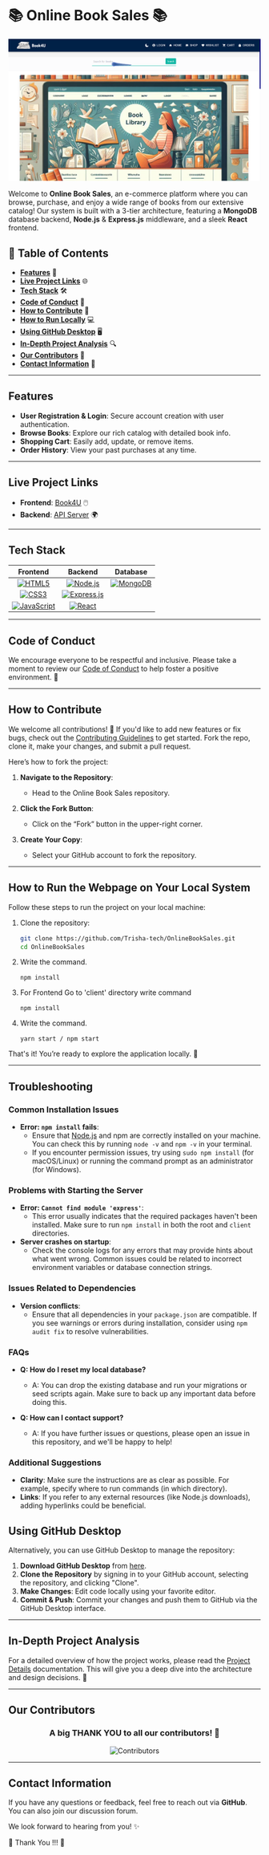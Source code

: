 # 📚 Online Book Sales 📚

![CoverPage](cover-page.png)

Welcome to **Online Book Sales**, an e-commerce platform where you can browse, purchase, and enjoy a wide range of books from our extensive catalog! Our system is built with a 3-tier architecture, featuring a **MongoDB** database backend, **Node.js** & **Express.js** middleware, and a sleek **React** frontend.

## 📑 Table of Contents

- **[Features](#features)** 🚀
- **[Live Project Links](#live-project-links)** 🌐
- **[Tech Stack](#tech-stack)** 🛠️
- **[Code of Conduct](#code-of-conduct)** 🌟
- **[How to Contribute](#how-to-contribute)** 🤝
- **[How to Run Locally](#how-to-run-the-webpage-on-your-local-system)** 💻
- **[Using GitHub Desktop](#using-github-desktop)** 🖥️
- **[In-Depth Project Analysis](#project-analysis)** 🔍
- **[Our Contributors](#our-contributors)** 💖
- **[Contact Information](#contact-information)** 📧

---

## Features

- **User Registration & Login**: Secure account creation with user authentication.
- **Browse Books**: Explore our rich catalog with detailed book info.
- **Shopping Cart**: Easily add, update, or remove items.
- **Order History**: View your past purchases at any time.

---

## Live Project Links

- **Frontend**: [Book4U](https://book4u-j5au.onrender.com/) 🖱️
- **Backend**: [API Server](https://online-book-sales-backend.onrender.com/) 🌍

---

## Tech Stack

| Frontend | Backend | Database |
| :------: | :-----: | :------: |
| [![HTML5](https://img.shields.io/badge/HTML5-E34F26?style=for-the-badge&logo=html5&logoColor=white)](https://html5.com) | [![Node.js](https://img.shields.io/badge/Node.js-43853D?style=for-the-badge&logo=node.js&logoColor=white)](https://nodejs.org/) | [![MongoDB](https://img.shields.io/badge/MongoDB-4EA94B?style=for-the-badge&logo=mongodb&logoColor=white)](https://www.mongodb.com/) |
| [![CSS3](https://img.shields.io/badge/CSS3-1572B6?style=for-the-badge&logo=css3&logoColor=white)](https://www.w3.org/Style/CSS/Overview.en.html) | [![Express.js](https://img.shields.io/badge/Express.js-404D59?style=for-the-badge)](https://expressjs.com/) | |
| [![JavaScript](https://img.shields.io/badge/JavaScript-323330?style=for-the-badge&logo=javascript&logoColor=F7DF1E)](https://developer.mozilla.org/en-US/docs/Web/JavaScript) | [![React](https://img.shields.io/badge/React-20232A?style=for-the-badge&logo=react&logoColor=61DAFB)](https://reactjs.org/) | |

---

## Code of Conduct

We encourage everyone to be respectful and inclusive. Please take a moment to review our [Code of Conduct](CODE_OF_CONDUCT.md) to help foster a positive environment. 💬

---

## How to Contribute

We welcome all contributions! 🎉 If you'd like to add new features or fix bugs, check out the [Contributing Guidelines](CONTRIBUTING.md) to get started. Fork the repo, clone it, make your changes, and submit a pull request. 

Here’s how to fork the project:

1. **Navigate to the Repository**:
   - Head to the Online Book Sales repository.

2. **Click the Fork Button**:
   - Click on the “Fork” button in the upper-right corner.

3. **Create Your Copy**:
   - Select your GitHub account to fork the repository.

---

## How to Run the Webpage on Your Local System

Follow these steps to run the project on your local machine:

1. Clone the repository:
   ```bash
   git clone https://github.com/Trisha-tech/OnlineBookSales.git
   cd OnlineBookSales
    ```
2. Write the command.

    ```
    npm install
    ```

3. For Frontend
   Go to 'client' directory
   write command

   ```
   npm install
   ```

4. Write the command.

    ```
    yarn start / npm start
    ```

That's it! You’re ready to explore the application locally. 🚀

---
## Troubleshooting

### Common Installation Issues
- **Error: `npm install` fails**: 
  - Ensure that [Node.js](https://nodejs.org/en/download/) and npm are correctly installed on your machine. You can check this by running `node -v` and `npm -v` in your terminal.
  - If you encounter permission issues, try using `sudo npm install` (for macOS/Linux) or running the command prompt as an administrator (for Windows).

### Problems with Starting the Server
- **Error: `Cannot find module 'express'`**:
  - This error usually indicates that the required packages haven't been installed. Make sure to run `npm install` in both the root and `client` directories.
- **Server crashes on startup**: 
  - Check the console logs for any errors that may provide hints about what went wrong. Common issues could be related to incorrect environment variables or database connection strings.

### Issues Related to Dependencies
- **Version conflicts**:
  - Ensure that all dependencies in your `package.json` are compatible. If you see warnings or errors during installation, consider using `npm audit fix` to resolve vulnerabilities.

### FAQs
- **Q: How do I reset my local database?**
  - A: You can drop the existing database and run your migrations or seed scripts again. Make sure to back up any important data before doing this.
  
- **Q: How can I contact support?**
  - A: If you have further issues or questions, please open an issue in this repository, and we'll be happy to help!

### Additional Suggestions
- **Clarity**: Make sure the instructions are as clear as possible. For example, specify where to run commands (in which directory).
- **Links**: If you refer to any external resources (like Node.js downloads), adding hyperlinks could be beneficial.

## Using GitHub Desktop

Alternatively, you can use GitHub Desktop to manage the repository:

1. **Download GitHub Desktop** from [here](https://desktop.github.com/).
2. **Clone the Repository** by signing in to your GitHub account, selecting the repository, and clicking "Clone".
3. **Make Changes**: Edit code locally using your favorite editor.
4. **Commit & Push**: Commit your changes and push them to GitHub via the GitHub Desktop interface.

---

## In-Depth Project Analysis

For a detailed overview of how the project works, please read the [Project Details](PROJECT_DETAILS.md) documentation. This will give you a deep dive into the architecture and design decisions. 🧠

---

## Our Contributors

<h3 align="center">A big THANK YOU to all our contributors! 🙌</h3> 
<div align="center">
  <img src="https://contrib.rocks/image?repo=Trisha-tech/OnlineBookSales" alt="Contributors">
</div>

---

## Contact Information

If you have any questions or feedback, feel free to reach out via **GitHub**. You can also join our discussion forum.

We look forward to hearing from you! ✨

💙 Thank You !!! 💙

